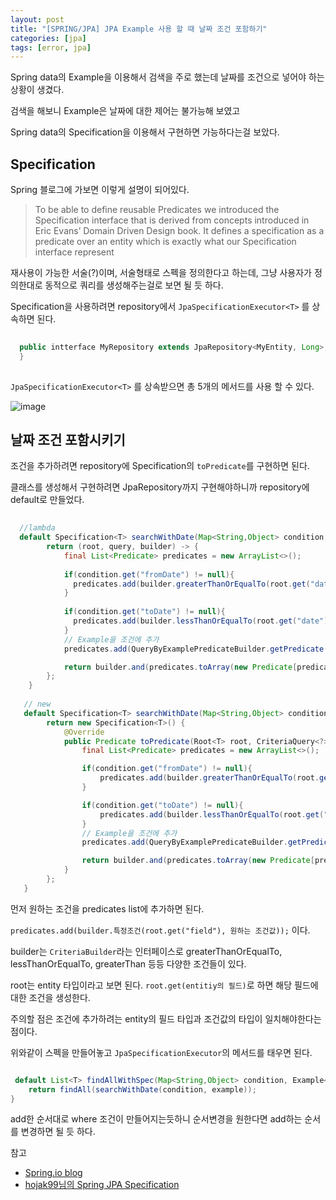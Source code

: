 ```yaml
---
layout: post
title: "[SPRING/JPA] JPA Example 사용 할 때 날짜 조건 포함하기"
categories: [jpa]
tags: [error, jpa]
---
```



Spring data의 Example을 이용해서 검색을 주로 했는데 날짜를 조건으로 넣어야 하는 상황이 생겼다.

검색을 해보니 Example은 날짜에 대한 제어는 불가능해 보였고

Spring data의 Specification을 이용해서 구현하면 가능하다는걸 보았다.


## Specification

Spring 블로그에 가보면 이렇게 설명이 되어있다.

> To be able to define reusable Predicates we introduced the Specification interface that is derived from concepts introduced in Eric Evans’ Domain Driven Design book. It defines a specification as a predicate over an entity which is exactly what our Specification interface represent


재사용이 가능한 서술(?)이며, 서술형태로 스펙을 정의한다고 하는데, 그냥 사용자가 정의한대로 동적으로 쿼리를 생성해주는걸로 보면 될 듯 하다.

Specification을 사용하려면 repository에서 `JpaSpecificationExecutor<T>` 를 상속하면 된다.
  
  
```java 
  
  public intterface MyRepository extends JpaRepository<MyEntity, Long>, JpaSpecificationExecutor<MyEntity>{
  }
  
```  
  
`JpaSpecificationExecutor<T>` 를 상속받으면 총 5개의 메서드를 사용 할 수 있다.
  
![image](https://user-images.githubusercontent.com/29051992/145795405-2c818bfb-e8bd-44b5-b632-be27c721caa4.png)
  

## 날짜 조건 포함시키기  
  
조건을 추가하려면 repository에 Specification<T>의 `toPredicate`를 구현하면 된다.
 
클래스를 생성해서 구현하려면 JpaRepository까지 구현해야하니까 repository에 default로 만들었다.  
  
```java
  
  //lambda
  default Specification<T> searchWithDate(Map<String,Object> condition, Example<T> example){
        return (root, query, builder) -> {
            final List<Predicate> predicates = new ArrayList<>();
            
            if(condition.get("fromDate") != null){
              predicates.add(builder.greaterThanOrEqualTo(root.get("date"), condition.get("fromDate")));
            }
  
            if(condition.get("toDate") != null){
              predicates.add(builder.lessThanOrEqualTo(root.get("date"), condition.get("toDate")));
            }
            // Example을 조건에 추가
            predicates.add(QueryByExamplePredicateBuilder.getPredicate(root, builder, example));

            return builder.and(predicates.toArray(new Predicate[predicates.size()]));
        };
    }
  
   // new 
   default Specification<T> searchWithDate(Map<String,Object> condition, Example<T> example){
        return new Specification<T>() {
            @Override
            public Predicate toPredicate(Root<T> root, CriteriaQuery<?> query, CriteriaBuilder criteriaBuilder) {
                final List<Predicate> predicates = new ArrayList<>();

                if(condition.get("fromDate") != null){
                    predicates.add(builder.greaterThanOrEqualTo(root.get("date"), condition.get("fromDate")));
                }

                if(condition.get("toDate") != null){
                    predicates.add(builder.lessThanOrEqualTo(root.get("date"), condition.get("toDate")));
                }
                // Example을 조건에 추가
                predicates.add(QueryByExamplePredicateBuilder.getPredicate(root, builder, example));

                return builder.and(predicates.toArray(new Predicate[predicates.size()]));
            }
        };
   }

```  

먼저 원하는 조건을 predicates list에 추가하면 된다.

`predicates.add(builder.특정조건(root.get("field"), 원하는 조건값));` 이다.

builder는 `CriteriaBuilder`라는 인터페이스로 greaterThanOrEqualTo, lessThanOrEqualTo, greaterThan 등등 다양한 조건들이 있다.

root는 entity 타입이라고 보면 된다. `root.get(entitiy의 필드)`로 하면 해당 필드에 대한 조건을 생성한다.

주의할 점은 조건에 추가하려는 entity의 필드 타입과 조건값의 타입이 일치해야한다는 점이다. 

위와같이 스펙을 만들어놓고 `JpaSpecificationExecutor`의 메서드를 태우면 된다.

```java

 default List<T> findAllWithSpec(Map<String,Object> condition, Example<T> example){
    return findAll(searchWithDate(condition, example));
}

```

add한 순서대로 where 조건이 만들어지는듯하니 순서변경을 원한다면 add하는 순서를 변경하면 될 듯 하다.


참고

 - [Spring.io blog](https://spring.io/blog/2011/04/26/advanced-spring-data-jpa-specifications-and-querydsl)
 - [hojak99님의 Spring JPA Specification](https://hojak99.tistory.com/503)

  
  
  
